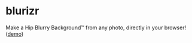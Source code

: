 blurizr
=======

Make a Hip Blurry Background™ from any photo, directly in your browser!
([demo](http://robertklep.github.com/blurizr/))
